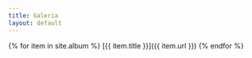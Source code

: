 ```yaml
---
title: Galeria
layout: default
---
```


{% for item in site.album %}
  [{{ item.title }}]({{ item.url }})
{% endfor %}
